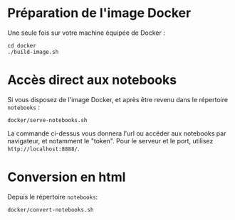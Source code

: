 
# Préparation de l'image Docker

Une seule fois sur votre machine équipée de Docker :
```
cd docker
./build-image.sh
```

# Accès direct aux notebooks

Si vous disposez de l'image Docker, et après être revenu dans le répertoire `notebooks` :
```
docker/serve-notebooks.sh
```

La commande ci-dessus vous donnera l'url ou accéder aux notebooks par navigateur,
et notamment le "token". Pour le serveur et le port, utilisez `http://localhost:8888/`.

# Conversion en html

Depuis le répertoire `notebooks`:
```
docker/convert-notebooks.sh
```
